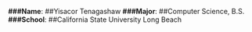 **###Name**: ##Yisacor Tenagashaw
**###Major**: ##Computer Science, B.S.
**###School**: ##California State University Long Beach
